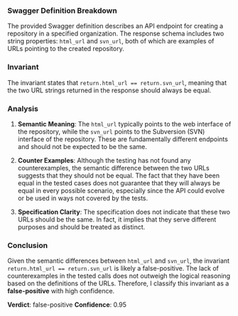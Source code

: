 ### Swagger Definition Breakdown
The provided Swagger definition describes an API endpoint for creating a repository in a specified organization. The response schema includes two string properties: `html_url` and `svn_url`, both of which are examples of URLs pointing to the created repository.

### Invariant
The invariant states that `return.html_url == return.svn_url`, meaning that the two URL strings returned in the response should always be equal.

### Analysis
1. **Semantic Meaning**: The `html_url` typically points to the web interface of the repository, while the `svn_url` points to the Subversion (SVN) interface of the repository. These are fundamentally different endpoints and should not be expected to be the same.

2. **Counter Examples**: Although the testing has not found any counterexamples, the semantic difference between the two URLs suggests that they should not be equal. The fact that they have been equal in the tested cases does not guarantee that they will always be equal in every possible scenario, especially since the API could evolve or be used in ways not covered by the tests.

3. **Specification Clarity**: The specification does not indicate that these two URLs should be the same. In fact, it implies that they serve different purposes and should be treated as distinct.

### Conclusion
Given the semantic differences between `html_url` and `svn_url`, the invariant `return.html_url == return.svn_url` is likely a false-positive. The lack of counterexamples in the tested calls does not outweigh the logical reasoning based on the definitions of the URLs. Therefore, I classify this invariant as a **false-positive** with high confidence.

**Verdict**: false-positive
**Confidence**: 0.95
